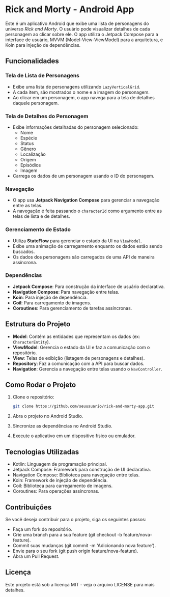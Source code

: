 # Rick and Morty - Android App

Este é um aplicativo Android que exibe uma lista de personagens do universo *Rick and Morty*. O usuário pode visualizar detalhes de cada personagem ao clicar sobre ele. O app utiliza o Jetpack Compose para a interface de usuário, MVVM (Model-View-ViewModel) para a arquitetura, e Koin para injeção de dependências.

## Funcionalidades

### Tela de Lista de Personagens
- Exibe uma lista de personagens utilizando `LazyVerticalGrid`.
- A cada item, são mostrados o nome e a imagem do personagem.
- Ao clicar em um personagem, o app navega para a tela de detalhes daquele personagem.

### Tela de Detalhes do Personagem
- Exibe informações detalhadas do personagem selecionado:
  - Nome
  - Espécie
  - Status
  - Gênero
  - Localização
  - Origem
  - Episódios
  - Imagem
- Carrega os dados de um personagem usando o ID do personagem.

### Navegação
- O app usa **Jetpack Navigation Compose** para gerenciar a navegação entre as telas.
- A navegação é feita passando o `characterId` como argumento entre as telas de lista e de detalhes.

### Gerenciamento de Estado
- Utiliza **StateFlow** para gerenciar o estado da UI na `ViewModel`.
- Exibe uma animação de carregamento enquanto os dados estão sendo buscados.
- Os dados dos personagens são carregados de uma API de maneira assíncrona.

### Dependências
- **Jetpack Compose**: Para construção da interface de usuário declarativa.
- **Navigation Compose**: Para navegação entre telas.
- **Koin**: Para injeção de dependência.
- **Coil**: Para carregamento de imagens.
- **Coroutines**: Para gerenciamento de tarefas assíncronas.

## Estrutura do Projeto

- **Model**: Contém as entidades que representam os dados (ex: `CharacterEntity`).
- **ViewModel**: Gerencia o estado da UI e faz a comunicação com o repositório.
- **View**: Telas de exibição (listagem de personagens e detalhes).
- **Repository**: Faz a comunicação com a API para buscar dados.
- **Navigation**: Gerencia a navegação entre telas usando o `NavController`.

## Como Rodar o Projeto

1. Clone o repositório:

   ```bash
   git clone https://github.com/seuusuario/rick-and-morty-app.git
2. Abra o projeto no Android Studio.
3. Sincronize as dependências no Android Studio.
4. Execute o aplicativo em um dispositivo físico ou emulador.

## Tecnologias Utilizadas

 - Kotlin: Linguagem de programação principal.
 - Jetpack Compose: Framework para construção de UI declarativa.
 - Navigation Compose: Biblioteca para navegação entre telas.
 - Koin: Framework de injeção de dependência.
 - Coil: Biblioteca para carregamento de imagens.
 - Coroutines: Para operações assíncronas.

## Contribuições

Se você deseja contribuir para o projeto, siga os seguintes passos:

 - Faça um fork do repositório.
 - Crie uma branch para a sua feature (git checkout -b feature/nova-feature).
 - Commit suas mudanças (git commit -m 'Adicionando nova feature').
 - Envie para o seu fork (git push origin feature/nova-feature).
 - Abra um Pull Request.

## Licença

Este projeto está sob a licença MIT - veja o arquivo LICENSE para mais detalhes.
